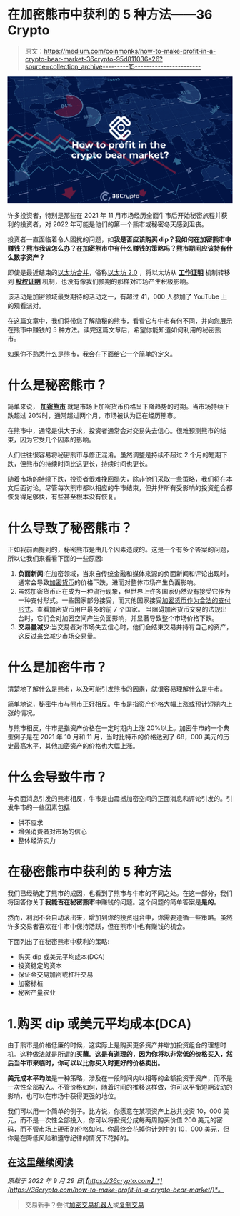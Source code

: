 # 在加密熊市中获利的 5 种方法——36 Crypto

> 原文：<https://medium.com/coinmonks/how-to-make-profit-in-a-crypto-bear-market-36crypto-95d811036e26?source=collection_archive---------15----------------------->

![](img/24e9389c50ddb9d16d83aa038436b91e.png)

许多投资者，特别是那些在 2021 年 11 月市场经历全面牛市后开始秘密旅程并获利的投资者，对 2022 年可能是他们的第一个熊市或秘密冬天感到沮丧。

投资者一直面临着令人困扰的问题，如**我是否应该购买 dip？我如何在加密熊市中赚钱？熊市我该怎么办？在加密熊市中有什么赚钱的策略吗？熊市期间应该持有什么数字资产？**

即使是最近结束的[以太坊合并](https://36crypto.com/understanding-the-ethereum-merge-in-simple-term/)，俗称[以太坊 2.0](https://36crypto.com/what-is-ethereum-2-0/) ，将以太坊从 [**工作证明**](https://36crypto.com/top-3-misconceptions-about-ethereum/) 机制转移到 [**股权证明**](https://36crypto.com/top-3-misconceptions-about-ethereum/) 机制，也没有像我们预期的那样对市场产生积极影响。

该活动是加密领域最受期待的活动之一，有超过 41，000 人参加了 YouTube 上的观看派对。

在这篇文章中，我们将带您了解隐秘的熊市，看看它与牛市有何不同，并向您展示在熊市中赚钱的 5 种方法。读完这篇文章后，希望你能知道如何利用的秘密熊市。

如果你不熟悉什么是熊市，我会在下面给它一个简单的定义。

# 什么是秘密熊市？

简单来说， [**加密熊市**](https://36crypto.com/3-ways-to-take-advantage-of-the-bitcoin-bear-market/) 就是市场上加密货币价格呈下降趋势的时期。当市场持续下跌超过 20%时，通常超过两个月，市场被认为正在经历熊市。

在熊市中，通常是供大于求，投资者通常会对交易失去信心。很难预测熊市的结束，因为它受几个因素的影响。

人们往往很容易将秘密熊市与修正混淆。虽然调整是持续不超过 2 个月的短期下跌，但熊市的持续时间比这更长，持续时间也更长。

随着市场的持续下跌，投资者很难挽回损失，除非他们采取一些策略，我们将在本文后面讨论。尽管每次熊市都以相应的牛市结束，但并非所有受影响的投资组合都恢复得足够快，有些甚至根本没有恢复。

# 什么导致了秘密熊市？

正如我前面提到的，秘密熊市是由几个因素造成的。这是一个有多个答案的问题，所以让我们来看看下面的一些原因:

1.  **负面新闻**:在加密领域，当来自传统金融和媒体来源的负面新闻和评论出现时，通常会导致[加密货币](https://36crypto.com/what-is-cryptocurrency-the-beginners-map-to-understanding-how-cryptocurrency-works/)的价格下跌，进而对整体市场产生负面影响。
2.  虽然加密货币正在成为一种流行现象，但世界上许多国家仍然没有接受它作为一种支付形式。一些国家部分接受，而其他国家接受[加密货币作为合法的支付形式](https://36crypto.com/top-7-countries-with-the-most-cryptocurrency-users-2022/)。查看加密货币用户最多的前 7 个国家。
    当阻碍加密货币交易的法规出台时，它们会对加密空间产生负面影响，并显著导致整个市场价格下跌。
3.  **交易量减少**:当交易者对市场失去信心时，他们会结束交易并持有自己的资产，这反过来会减少[市场交易量](https://www.investopedia.com/terms/v/volumeoftrade.asp#:~:text=The%20volume%20of%20trade%20refers,a%20set%20period%20of%20time.)。

# 什么是加密牛市？

清楚地了解什么是熊市，以及可能引发熊市的因素，就很容易理解什么是牛市。

简单地说，秘密牛市与熊市正好相反。牛市是指资产价格大幅上涨或预计短期内上涨的情况。

与熊市相反，牛市是指资产价格在一定时期内上涨 20%以上。加密牛市的一个典型例子是在 2021 年 10 月和 11 月，当时比特币的价格达到了 68，000 美元的历史最高水平，其他加密资产的价格也大幅上涨。

# 什么会导致牛市？

与负面消息引发的熊市相反，牛市是由震撼加密空间的正面消息和评论引发的。引发牛市的一些因素包括:

*   供不应求
*   增强消费者对市场的信心
*   整体经济实力

# 在秘密熊市中获利的 5 种方法

我们已经确定了熊市的成因，也看到了熊市与牛市的不同之处。在这一部分，我们将回答你关于**我能否在秘密熊市**中赚钱的问题。这个问题的简单答案是**是的**。

然而，利润不会自动滚出来，增加到你的投资组合中，你需要遵循一些策略。虽然许多交易者喜欢在牛市中保持活跃，但在熊市中也有赚钱的机会。

下面列出了在秘密熊市中获利的策略:

*   购买 dip 或美元平均成本(DCA)
*   投资稳定的资本
*   保证金交易加密或杠杆交易
*   加密标桩
*   秘密产量农业

# 1.购买 dip 或美元平均成本(DCA)

由于熊市是价格低廉的时候，这实际上是购买更多资产并增加投资组合的理想时机。这种做法就是所谓的**买蘸。这是有道理的，因为你将以非常低的价格买入，然后当牛市来临时，你可以以比你买入时更好的价格卖出。**

**美元成本平均法**是一种策略，涉及在一段时间内以相等的金额投资于资产，而不是一次性全部投入。不管价格如何，随着时间的推移这样做，你可以平衡短期波动的影响，也可以在市场中获得更强的地位。

我们可以用一个简单的例子。比方说，你愿意在某项资产上总共投资 10，000 美元，而不是一次性全部投入，你可以将投资分成每两周购买价值 200 美元的密码，而不管市场上硬币的价格如何。你最终会花掉你计划中的 10，000 美元，但你是在降低风险和遵守纪律的情况下花掉的。

## [在这里继续阅读](https://36crypto.com/how-to-make-profit-in-a-crypto-bear-market/)

*原载于 2022 年 9 月 29 日*[*【https://36crypto.com】*](https://36crypto.com/how-to-make-profit-in-a-crypto-bear-market/)*。*

> 交易新手？尝试[加密交易机器人](/coinmonks/crypto-trading-bot-c2ffce8acb2a)或[复制交易](/coinmonks/top-10-crypto-copy-trading-platforms-for-beginners-d0c37c7d698c)